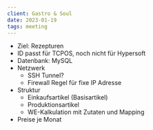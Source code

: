 ```yaml
---
client: Gastro & Soul
date: 2023-01-19
tags: meeting
---
```


- Ziel: Rezepturen
- ID passt für TCPOS, noch nicht für Hypersoft
- Datenbank: MySQL
- Netzwerk
	- SSH Tunnel?
	- Firewall Regel für fixe IP Adresse
- Struktur
	- Einkaufsartikel (Basisartikel)
	- Produktionsartikel
	- WE-Kalkulation mit Zutaten und Mapping
- Preise je Monat